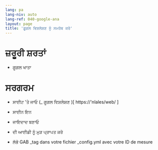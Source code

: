 ```yaml
---
lang: pa
lang-niv: auto
lang-ref: 040-google-ana
layout: page
title: 'ਗੂਗਲ ਵਿਸ਼ਲੇਸ਼ਣ ਨੂੰ ਸਮਰੱਥ ਕਰੋ'
---
```


# ਜ਼ਰੂਰੀ ਸ਼ਰਤਾਂ
* ਗੂਗਲ  ਖਾਤਾ 




# ਸਰਗਰਮ
* ਸਾਈਟ 'ਤੇ ਜਾਓ   (_  ਗੂਗਲ ਵਿਸ਼ਲੇਸ਼ਣ  )[  https://'nlales/web/  ]  


* ਸਾਈਨ ਇਨ  


* ਜਾਇਦਾਦ ਬਣਾਓ  


*  ਦੀ ਆਈਡੀ ਨੂੰ ਮੁੜ ਪ੍ਰਾਪਤ ਕਰੋ 


* ਲੱਭੋ GAB  _tag dans votre fichier \_config.yml avec votre ID de mesure
  

  


